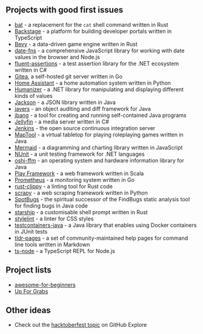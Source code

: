 ## Projects with good first issues

- [bat](https://github.com/sharkdp/bat/issues?q=is%3Aopen+is%3Aissue+label%3A%22good+first+issue%22) - a replacement for the `cat` shell command written in Rust
- [Backstage](https://github.com/backstage/backstage/issues?q=is%3Aopen+is%3Aissue+label%3A%22good+first+issue%22) - a platform for building developer portals written in TypeScript
- [Bevy](https://github.com/bevyengine/bevy/issues?q=is%3Aopen+is%3Aissue+label%3AD-Good-First-Issue) - a data-driven game engine written in Rust
- [date-fns](https://github.com/date-fns/date-fns/issues?q=is%3Aopen+is%3Aissue+label%3A%22%F0%9F%90%A3+Good+first+issue%22) - a comprehensive JavaScript library for working with date values in the browser and Node.js
- [fluent-assertions](https://github.com/fluentassertions/fluentassertions/issues?q=is%3Aopen+is%3Aissue+label%3A%22good+first+issue%22) - a test assertion library for the .NET ecosystem written in C#
- [Gitea](https://github.com/go-gitea/gitea/issues?q=is%3Aopen+is%3Aissue+label%3Ahacktoberfest), a self-hosted git server written in Go
- [Home Assistant](https://github.com/home-assistant/core/issues?q=is%3Aopen+is%3Aissue+label%3AHacktoberfest) - a home automation system written in Python
- [Humanizer](https://github.com/Humanizr/Humanizer/issues?q=is%3Aopen+is%3Aissue+label%3A%22jump+in%22) - a .NET library for manipulating and displaying different kinds of values
- [Jackson](https://github.com/FasterXML/jackson/wiki/Issues-For-New-Contributors) - a JSON library written in Java
- [javers](https://github.com/javers/javers/issues?q=is%3Aopen+is%3Aissue+label%3A%22good+first+issue%22) - an object auditing and diff framework for Java
- [jbang](https://github.com/jbangdev/jbang/issues?q=is%3Aopen+is%3Aissue+label%3A%22good+first+issue%22) - a tool for creating and running self-contained Java programs
- [Jellyfin](https://github.com/jellyfin/jellyfin/issues?q=is%3Aopen+is%3Aissue+label%3A%22good+first+issue%22) - a media server written in C#
- [Jenkins](https://www.jenkins.io/events/hacktoberfest/) - the open source continuous integration server
- [MapTool](https://github.com/RPTools/maptool/issues?q=is%3Aopen+is%3Aissue+label%3A%22good+first+issue%22) - a virtual tabletop for playing roleplaying games written in Java
- [Mermaid](https://github.com/mermaid-js/mermaid/issues?q=is%3Aopen+is%3Aissue+label%3A%22Good+first+issue%21%22) - a diagramming and charting library written in JavaScript
- [NUnit](https://github.com/nunit/nunit/issues?q=is%3Aopen+is%3Aissue+label%3A%22good+first+issue%22) - a unit testing framework for .NET languages
- [oshi-ffm](https://github.com/oshi/oshi-ffm/issues/4) - an operating system and hardware information library for Java
- [Play Framework](https://github.com/playframework/playframework/issues?q=is%3Aopen+is%3Aissue+label%3A%22good+first+issue%22) - a web framework written in Scala
- [Prometheus](https://github.com/prometheus/prometheus/issues?q=is%3Aopen+is%3Aissue+label%3Ahacktoberfest) - a monitoring system written in Go
- [rust-clippy](https://github.com/rust-lang/rust-clippy/issues?q=is%3Aopen+is%3Aissue+label%3Ahacktoberfest) - a linting tool for Rust code
- [scrapy](https://github.com/scrapy/scrapy/issues?q=is%3Aopen+is%3Aissue+label%3A%22good+first+issue%22) - a web scraping framework written in Python
- [SpotBugs](https://github.com/spotbugs/spotbugs/issues?q=is%3Aopen+is%3Aissue+label%3A%22good+first+issue%22) - the spiritual successor of the FindBugs static analysis tool for finding bugs in Java code
- [starship](https://github.com/starship/starship/issues?q=is%3Aopen+is%3Aissue+label%3A%22%F0%9F%8C%B1+good+first+issue%22) - a customisable shell prompt written in Rust
- [stylelint](https://github.com/stylelint/stylelint/issues?q=is%3Aopen+is%3Aissue+label%3A%22good+first+issue%22) - a linter for CSS styles
- [testcontainers-java](https://github.com/testcontainers/testcontainers-java/issues?q=is%3Aopen+is%3Aissue+label%3Ahacktoberfest) - a Java library that enables using Docker containers in JUnit tests
- [tldr-pages](https://github.com/tldr-pages/tldr/issues?q=is%3Aopen+is%3Aissue+label%3A%22good+first+issue%22) - a set of community-maintained help pages for command line tools written in Markdown
- [ts-node](https://github.com/TypeStrong/ts-node/issues?q=is%3Aopen+is%3Aissue+label%3A%22you+can+do+this%22) - a TypeScript REPL for Node.js

## Project lists

* [awesome-for-beginners](https://github.com/MunGell/awesome-for-beginners)
* [Up For Grabs](https://up-for-grabs.net)

## Other ideas

* Check out the [hacktoberfest topic](https://github.com/topics/hacktoberfest) on GitHub Explore

